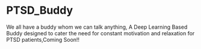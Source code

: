 # PTSD_Buddy
We all have a buddy whom we can talk anything,  A Deep Learning Based Buddy designed to cater the need for constant motivation and relaxation for PTSD patients,Coming Soon!!
